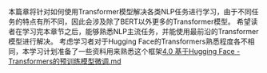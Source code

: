 本篇章将针对如何使用Transformer模型解决各类NLP任务进行学习，由于不同任务的特点有所不同，因此会涉及除了BERT以外更多的Transformer模型。
希望读者在学习完本章节之后，能够熟悉NLP主流任务，并能使用最前沿的Transformer模型进行解决。
考虑学习者对于Hugging Face的Transformers熟悉程度各不相同，本学习计划准备了一些资料用来熟悉这个框架[4.0 基于Hugging Face -Transformers的预训练模型微调.md](./篇章4-使用Transformers解决NLP任务/4.0-基于HuggingFace-Transformers的预训练模型微调.md)